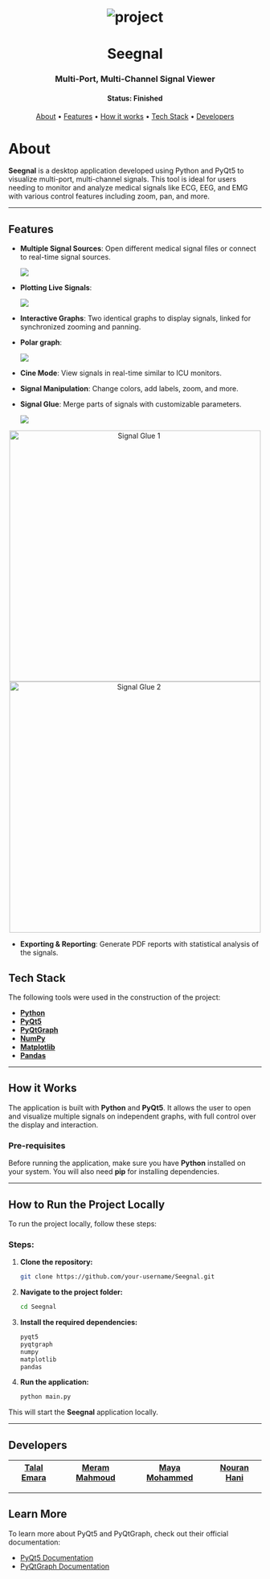 
<h1 align="center">
    <img alt="project" title="#About" src="Readme/main.gif" />
</h1>

<h1 align="center">Seegnal</h1>
<h3 align="center">Multi-Port, Multi-Channel Signal Viewer</h3>

<h4 align="center"> 
	 Status: Finished
</h4>

<p align="center">
 <a href="#about">About</a> •
 <a href="#features">Features</a> •
 <a href="#how-it-works">How it works</a> • 
 <a href="#tech-stack">Tech Stack</a> •  
 <a href="#developers">Developers</a>
</p>

# About

**Seegnal** is a desktop application developed using Python and PyQt5 to visualize multi-port, multi-channel signals. This tool is ideal for users needing to monitor and analyze medical signals like ECG, EEG, and EMG with various control features including zoom, pan, and more.

---

## Features

- **Multiple Signal Sources**: Open different medical signal files or connect to real-time signal sources.

  
  ![ ](Readme/Multiple.png)
- **Plotting Live Signals**:
  
  ![ ](Readme/live.gif)
- **Interactive Graphs**: Two identical graphs to display signals, linked for synchronized zooming and panning.
- **Polar graph**: 


  ![ ](Readme/Polar.png)
- **Cine Mode**: View signals in real-time similar to ICU monitors.
- **Signal Manipulation**: Change colors, add labels, zoom, and more.
- **Signal Glue**: Merge parts of signals with customizable parameters.

  ![ ](Readme/glue1.png)
 <p align="center">
  <img src="Readme/glue2.png" width="500" style="display: inline-block;" alt="Signal Glue 1"/>
  <img src="Readme/glue3.png" width="500" style="display: inline-block;" alt="Signal Glue 2"/>
</p>

- **Exporting & Reporting**: Generate PDF reports with statistical analysis of the signals.

## Tech Stack

The following tools were used in the construction of the project:

- **[Python](https://www.python.org/)**
- **[PyQt5](https://riverbankcomputing.com/software/pyqt/intro)**
- **[PyQtGraph](https://www.pyqtgraph.org/)**
- **[NumPy](https://numpy.org/)**
- **[Matplotlib](https://matplotlib.org/)**
- **[Pandas](https://pandas.pydata.org/)**

---


## How it Works

The application is built with **Python** and **PyQt5**. It allows the user to open and visualize multiple signals on independent graphs, with full control over the display and interaction.

### Pre-requisites

Before running the application, make sure you have **Python** installed on your system. You will also need **pip** for installing dependencies.

---

## How to Run the Project Locally

To run the project locally, follow these steps:

### Steps:

1. **Clone the repository:**
   ```bash
   git clone https://github.com/your-username/Seegnal.git
   ```

2. **Navigate to the project folder:**
   ```bash
   cd Seegnal
   ```


3. **Install the required dependencies:**
   ```bash
   pyqt5
   pyqtgraph
   numpy
   matplotlib
   pandas
   ```

5. **Run the application:**
   ```bash
   python main.py
   ```

This will start the **Seegnal** application locally.

---

## Developers

| [**Talal Emara**](https://github.com/TalalEmara) | [**Meram Mahmoud**](https://github.com/Meram-Mahmoud) | [**Maya Mohammed**](https://github.com/Mayamohamed207) | [**Nouran Hani**](https://github.com/Nouran-Hani) |
|:------------------------------------------:|:------------------------------------------:|:------------------------------------------:|:------------------------------------------:|

---


## Learn More

To learn more about PyQt5 and PyQtGraph, check out their official documentation:

- [PyQt5 Documentation](https://riverbankcomputing.com/software/pyqt/intro)
- [PyQtGraph Documentation](https://www.pyqtgraph.org/)

